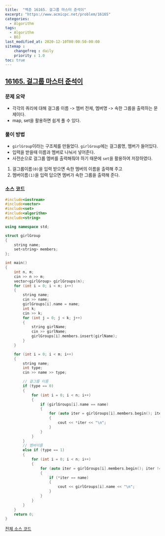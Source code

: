 ```yaml
---
title:  "백준 16165. 걸그룹 마스터 준석이"
excerpt: "https://www.acmicpc.net/problem/16165"
categories:
  - Algorithm
tags:
  - Algorithm
  - BOJ
last_modified_at: 2020-12-10T00:00:50-00:00
sitemap :
    changefreq : daily
    priority : 1.0
toc: true
---
```


## [16165. 걸그룹 마스터 준석이](https://www.acmicpc.net/problem/16165)
### 문제 요약
- 각각의 쿼리에 대해 걸그룹 이름 -> 멤버 전체, 멤버명 -> 속한 그룹을 출력하는 문제이다.
- map, set을 활용하면 쉽게 풀 수 있다.

### 풀이 방법
- `girlGroup`이라는 구조체를 만들었다. `girlGroup`에는 걸그룹명, 멤버가 들어있다.
- 입력을 받을때 이름과 멤버로 나눠서 넣어준다.
- 사전순으로 걸그룹 멤버를 출력해줘야 하기 때문에 `set`을 활용하여 저장하였다.

1. 걸그룹이름`(0)`을 입력 받으면 속한 멤버의 이름을 출력해 주고
2. 멤버이름`(1)`을 입력 답으면 멤버가 속한 그룹을 출력해 준다.

### 소스 코드
```cpp
#include<iostream>
#include<vector>
#include<set>
#include<algorithm>
#include<string>

using namespace std;

struct girlGroup
{
    string name;
    set<string> members;
};

int main()
{
    int n, m;
    cin >> n >> m;
    vector<girlGroup> girlGroups(n);
    for (int i = 0; i < n; i++)
    {
        string name;
        cin >> name;
        girlGroups[i].name = name;
        int k;
        cin >> k;
        for (int j = 0; j < k; j++)
        {
            string girlName;
            cin >> girlName;
            girlGroups[i].members.insert(girlName);
        }
    }

    for (int i = 0; i < m; i++)
    {
        string name;
        int type;
        cin >> name >> type;

        // 걸그룹 이름
        if (type == 0)
        {
            for (int i = 0; i < n; i++)
            {
                if (girlGroups[i].name == name)
                {
                    for (auto iter = girlGroups[i].members.begin(); iter != girlGroups[i].members.end(); iter++)
                    {
                        cout << *iter << "\n";
                    }
                }
            }
        }
        // 멤버이름
        else if (type == 1)
        {
            for (int i = 0; i < n; i++)
            {
                for (auto iter = girlGroups[i].members.begin(); iter != girlGroups[i].members.end(); iter++)
                {
                    if (*iter == name)
                    {
                        cout << girlGroups[i].name << "\n";
                    }
                }
            }
        }
    }
    return 0;
}

```

[전체 소스 코드](https://github.com/tdm1223/Algorithm/blob/master/acmicpc.net/source/16165.cpp)